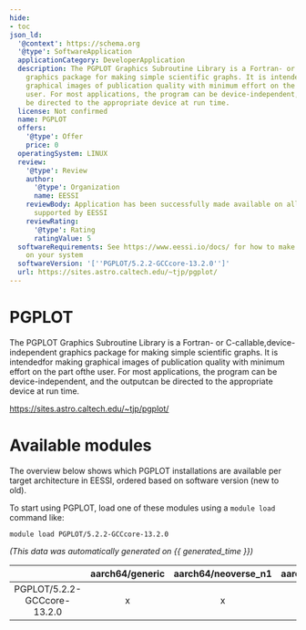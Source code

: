 ```yaml
---
hide:
- toc
json_ld:
  '@context': https://schema.org
  '@type': SoftwareApplication
  applicationCategory: DeveloperApplication
  description: The PGPLOT Graphics Subroutine Library is a Fortran- or C-callable,device-independent
    graphics package for making simple scientific graphs. It is intendedfor making
    graphical images of publication quality with minimum effort on the part ofthe
    user. For most applications, the program can be device-independent, and the outputcan
    be directed to the appropriate device at run time.
  license: Not confirmed
  name: PGPLOT
  offers:
    '@type': Offer
    price: 0
  operatingSystem: LINUX
  review:
    '@type': Review
    author:
      '@type': Organization
      name: EESSI
    reviewBody: Application has been successfully made available on all architectures
      supported by EESSI
    reviewRating:
      '@type': Rating
      ratingValue: 5
  softwareRequirements: See https://www.eessi.io/docs/ for how to make EESSI available
    on your system
  softwareVersion: '[''PGPLOT/5.2.2-GCCcore-13.2.0'']'
  url: https://sites.astro.caltech.edu/~tjp/pgplot/
---
```


PGPLOT
======


The PGPLOT Graphics Subroutine Library is a Fortran- or C-callable,device-independent graphics package for making simple scientific graphs. It is intendedfor making graphical images of publication quality with minimum effort on the part ofthe user. For most applications, the program can be device-independent, and the outputcan be directed to the appropriate device at run time.

https://sites.astro.caltech.edu/~tjp/pgplot/
# Available modules


The overview below shows which PGPLOT installations are available per target architecture in EESSI, ordered based on software version (new to old).

To start using PGPLOT, load one of these modules using a `module load` command like:

```shell
module load PGPLOT/5.2.2-GCCcore-13.2.0
```

*(This data was automatically generated on {{ generated_time }})*  

| |aarch64/generic|aarch64/neoverse_n1|aarch64/neoverse_v1|aarch64/nvidia/grace|x86_64/generic|x86_64/amd/zen2|x86_64/amd/zen3|x86_64/amd/zen4|x86_64/intel/cascadelake|x86_64/intel/haswell|x86_64/intel/icelake|x86_64/intel/sapphirerapids|x86_64/intel/skylake_avx512|
| :---: | :---: | :---: | :---: | :---: | :---: | :---: | :---: | :---: | :---: | :---: | :---: | :---: | :---: |
|PGPLOT/5.2.2-GCCcore-13.2.0|x|x|x|x|x|x|x|x|x|x|x|x|x|
